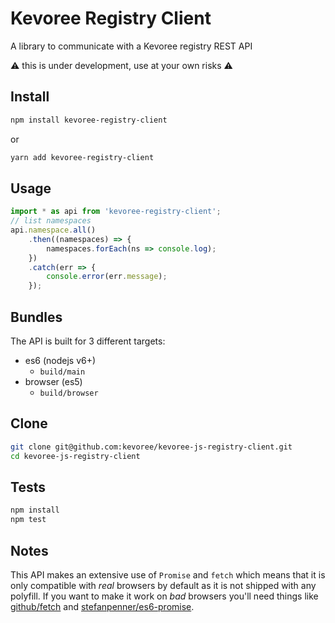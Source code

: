 Kevoree Registry Client
=======================
A library to communicate with a Kevoree registry REST API

:warning: this is under development, use at your own risks :warning:

## Install
```sh
npm install kevoree-registry-client
```
or
```sh
yarn add kevoree-registry-client
```

## Usage
```ts
import * as api from 'kevoree-registry-client';
// list namespaces
api.namespace.all()
	.then((namespaces) => {
		namespaces.forEach(ns => console.log);
	})
	.catch(err => {
		console.error(err.message);
	});
```

## Bundles
The API is built for 3 different targets:
  - es6 (nodejs v6+)
    - `build/main`
  - browser (es5)
    - `build/browser`

## Clone
```sh
git clone git@github.com:kevoree/kevoree-js-registry-client.git
cd kevoree-js-registry-client
```

## Tests
```sh
npm install
npm test
```

## Notes
This API makes an extensive use of `Promise` and `fetch` which means that it is only compatible with *real* browsers by default as it is not shipped with any polyfill.
If you want to make it work on *bad* browsers you'll need things like [github/fetch](https://github.com/github/fetch) and [stefanpenner/es6-promise](https://github.com/stefanpenner/es6-promise).
